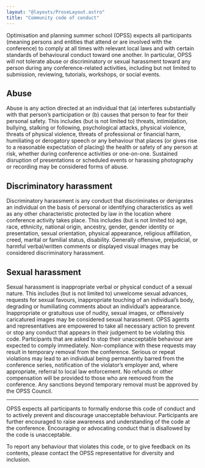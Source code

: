 ```yaml
---
layout: "@layouts/ProseLayout.astro"
title: "Community code of conduct"
---
```


Optimisation and planning summer school (OPSS) expects all participants (meaning persons and entities that attend or are involved with the conference) to comply at all times with relevant local laws and with certain standards of behavioural conduct toward one another. In particular, OPSS will not tolerate abuse or discriminatory or sexual harassment toward any person during any conference-related activities, including but not limited to submission, reviewing, tutorials, workshops, or social events.

## Abuse

Abuse is any action directed at an individual that (a) interferes substantially with that person’s participation or (b) causes that person to fear for their personal safety. This includes (but is not limited to) threats, intimidation, bullying, stalking or following, psychological attacks, physical violence, threats of physical violence, threats of professional or financial harm, humiliating or derogatory speech or any behaviour that places (or gives rise to a reasonable expectation of placing) the health or safety of any person at risk, whether during conference activities or one-on-one. Sustained disruption of presentations or scheduled events or harassing photography or recording may be considered forms of abuse.

## Discriminatory harassment

Discriminatory harassment is any conduct that discriminates or denigrates an individual on the basis of personal or identifying characteristics as well as any other characteristic protected by law in the location where conference activity takes place. This includes (but is not limited to) age, race, ethnicity, national origin, ancestry, gender, gender identity or presentation, sexual orientation, physical appearance, religious affiliation, creed, marital or familial status, disability. Generally offensive, prejudicial, or harmful verbal/written comments or displayed visual images may be considered discriminatory harassment.

## Sexual harassment

Sexual harassment is inappropriate verbal or physical conduct of a sexual nature. This includes (but is not limited to) unwelcome sexual advances, requests for sexual favours, inappropriate touching of an individual’s body, degrading or humiliating comments about an individual’s appearance. Inappropriate or gratuitous use of nudity, sexual images, or offensively caricatured images may be considered sexual harassment.
OPSS agents and representatives are empowered to take all necessary action to prevent or stop any conduct that appears in their judgement to be violating this code. Participants that are asked to stop their unacceptable behaviour are expected to comply immediately. Non-compliance with these requests may result in temporary removal from the conference. Serious or repeat violations may lead to an individual being permanently barred from the conference series, notification of the violator’s employer and, where appropriate, referral to local law enforcement. No refunds or other compensation will be provided to those who are removed from the conference. Any sanctions beyond temporary removal must be approved by the OPSS Council.

---

OPSS expects all participants to formally endorse this code of conduct and to actively prevent and discourage unacceptable behaviour. Participants are further encouraged to raise awareness and understanding of the code at the conference. Encouraging or advocating conduct that is disallowed by the code is unacceptable.

To report any behaviour that violates this code, or to give feedback on its contents, please contact the OPSS representative for diversity and inclusion.
